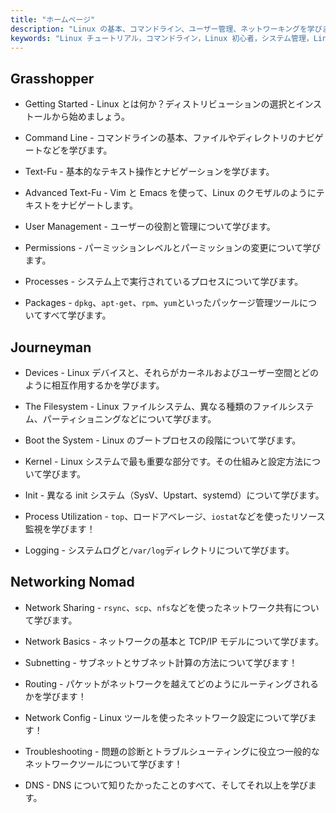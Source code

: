 ```yaml
---
title: "ホームページ"
description: "Linux の基本、コマンドライン、ユーザー管理、ネットワーキングを学びます。効果的な Linux システム管理のために、初心者から上級者向けのトピックを探求します。"
keywords: "Linux チュートリアル，コマンドライン，Linux 初心者，システム管理，Linux ガイド，ネットワーキング，パッケージ管理，Linux コマンド"
---
```


## Grasshopper

- Getting Started - Linux とは何か？ディストリビューションの選択とインストールから始めましょう。

- Command Line - コマンドラインの基本、ファイルやディレクトリのナビゲートなどを学びます。

- Text-Fu - 基本的なテキスト操作とナビゲーションを学びます。

- Advanced Text-Fu - Vim と Emacs を使って、Linux のクモザルのようにテキストをナビゲートします。

- User Management - ユーザーの役割と管理について学びます。

- Permissions - パーミッションレベルとパーミッションの変更について学びます。

- Processes - システム上で実行されているプロセスについて学びます。

- Packages - `dpkg`、`apt-get`、`rpm`、`yum`といったパッケージ管理ツールについてすべて学びます。

## Journeyman

- Devices - Linux デバイスと、それらがカーネルおよびユーザー空間とどのように相互作用するかを学びます。

- The Filesystem - Linux ファイルシステム、異なる種類のファイルシステム、パーティショニングなどについて学びます。

- Boot the System - Linux のブートプロセスの段階について学びます。

- Kernel - Linux システムで最も重要な部分です。その仕組みと設定方法について学びます。

- Init - 異なる init システム（SysV、Upstart、systemd）について学びます。

- Process Utilization - `top`、ロードアベレージ、`iostat`などを使ったリソース監視を学びます！

- Logging - システムログと`/var/log`ディレクトリについて学びます。

## Networking Nomad

- Network Sharing - `rsync`、`scp`、`nfs`などを使ったネットワーク共有について学びます。

- Network Basics - ネットワークの基本と TCP/IP モデルについて学びます。

- Subnetting - サブネットとサブネット計算の方法について学びます！

- Routing - パケットがネットワークを越えてどのようにルーティングされるかを学びます！

- Network Config - Linux ツールを使ったネットワーク設定について学びます！

- Troubleshooting - 問題の診断とトラブルシューティングに役立つ一般的なネットワークツールについて学びます！

- DNS - DNS について知りたかったことのすべて、そしてそれ以上を学びます。
